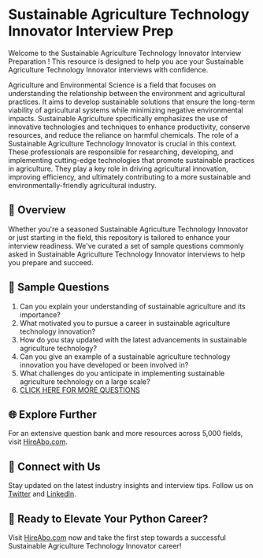 # Sustainable Agriculture Technology Innovator Interview Prep

Welcome to the Sustainable Agriculture Technology Innovator Interview Preparation ! This resource is designed to help you ace your Sustainable Agriculture Technology Innovator interviews with confidence.

Agriculture and Environmental Science is a field that focuses on understanding the relationship between the environment and agricultural practices. It aims to develop sustainable solutions that ensure the long-term viability of agricultural systems while minimizing negative environmental impacts. Sustainable Agriculture specifically emphasizes the use of innovative technologies and techniques to enhance productivity, conserve resources, and reduce the reliance on harmful chemicals. The role of a Sustainable Agriculture Technology Innovator is crucial in this context. These professionals are responsible for researching, developing, and implementing cutting-edge technologies that promote sustainable practices in agriculture. They play a key role in driving agricultural innovation, improving efficiency, and ultimately contributing to a more sustainable and environmentally-friendly agricultural industry.

## 🚀 Overview

Whether you're a seasoned Sustainable Agriculture Technology Innovator or just starting in the field, this repository is tailored to enhance your interview readiness. We've curated a set of sample questions commonly asked in Sustainable Agriculture Technology Innovator interviews to help you prepare and succeed.

## 📝 Sample Questions

1. Can you explain your understanding of sustainable agriculture and its importance?
2. What motivated you to pursue a career in sustainable agriculture technology innovation?
3. How do you stay updated with the latest advancements in sustainable agriculture technology?
4. Can you give an example of a sustainable agriculture technology innovation you have developed or been involved in?
5. What challenges do you anticipate in implementing sustainable agriculture technology on a large scale?
6. [CLICK HERE FOR MORE QUESTIONS](https://hireabo.com/job/10_4_21/Sustainable%20Agriculture%20Technology%20Innovator)

## 🌐 Explore Further

For an extensive question bank and more resources across 5,000 fields, visit [HireAbo.com](https://www.hireabo.com).

## 📱 Connect with Us

Stay updated on the latest industry insights and interview tips. Follow us on [Twitter](https://twitter.com/hireabo) and [LinkedIn](https://www.linkedin.com/in/hire-abo-3609972a8/).

## 🚀 Ready to Elevate Your Python Career?

Visit [HireAbo.com](https://www.hireabo.com) now and take the first step towards a successful Sustainable Agriculture Technology Innovator career!